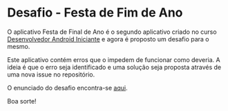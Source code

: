 # Desafio - Festa de Fim de Ano

O aplicativo Festa de Final de Ano é o segundo aplicativo criado no curso [Desenvolvedor Android Iniciante](
https://www.udemy.com/desenvolvedor-android-iniciante/) e agora é proposto um desafio para o mesmo.

Este aplicativo contém erros que o impedem de funcionar como deveria. A ideia é que o erro seja identificado e uma solução seja proposta através de uma nova issue no repositório.

O enunciado do desafio encontra-se [aqui](https://github.com/DevMasterTeam/desafio-festa-fim-de-ano/blob/master/challenge/desafio-proposto.pdf).

Boa sorte!
